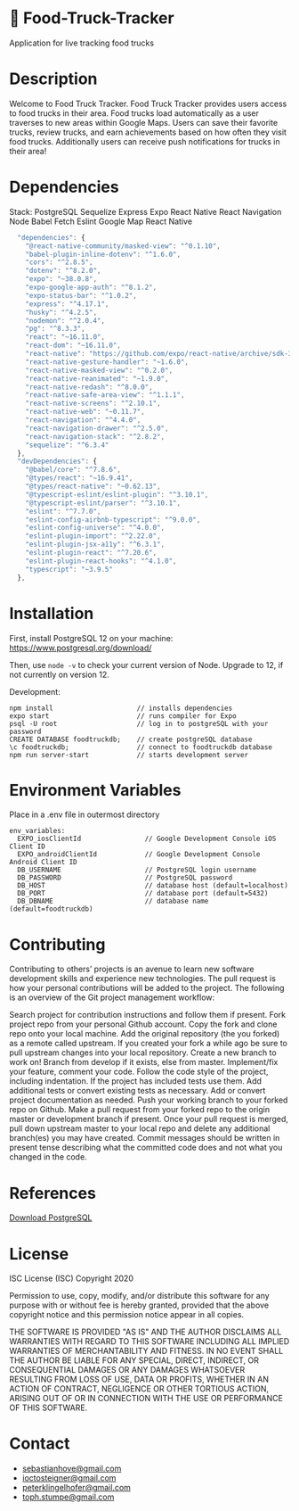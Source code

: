 # 🚚 Food-Truck-Tracker
Application for live tracking food trucks 

# Description
Welcome to Food Truck Tracker. Food Truck Tracker provides users access to food trucks in their area. Food trucks load automatically as a user traverses to new areas within Google Maps. Users can save their favorite trucks, review trucks, and earn achievements based on how often they visit food trucks. Additionally users can receive push notifications for trucks in their area!

# Dependencies
Stack:
PostgreSQL
Sequelize
Express
Expo
React Native
React Navigation
Node
Babel
Fetch
Eslint
Google Map React Native
```javascript
  "dependencies": {
    "@react-native-community/masked-view": "^0.1.10",
    "babel-plugin-inline-dotenv": "^1.6.0",
    "cors": "^2.8.5",
    "dotenv": "^8.2.0",
    "expo": "~38.0.8",
    "expo-google-app-auth": "^8.1.2",
    "expo-status-bar": "^1.0.2",
    "express": "^4.17.1",
    "husky": "^4.2.5",
    "nodemon": "^2.0.4",
    "pg": "^8.3.3",
    "react": "~16.11.0",
    "react-dom": "~16.11.0",
    "react-native": "https://github.com/expo/react-native/archive/sdk-38.0.2.tar.gz",
    "react-native-gesture-handler": "~1.6.0",
    "react-native-masked-view": "^0.2.0",
    "react-native-reanimated": "~1.9.0",
    "react-native-redash": "^8.0.0",
    "react-native-safe-area-view": "^1.1.1",
    "react-native-screens": "^2.10.1",
    "react-native-web": "~0.11.7",
    "react-navigation": "^4.4.0",
    "react-navigation-drawer": "^2.5.0",
    "react-navigation-stack": "^2.8.2",
    "sequelize": "^6.3.4"
  },
  "devDependencies": {
    "@babel/core": "^7.8.6",
    "@types/react": "~16.9.41",
    "@types/react-native": "~0.62.13",
    "@typescript-eslint/eslint-plugin": "^3.10.1",
    "@typescript-eslint/parser": "^3.10.1",
    "eslint": "^7.7.0",
    "eslint-config-airbnb-typescript": "^9.0.0",
    "eslint-config-universe": "^4.0.0",
    "eslint-plugin-import": "^2.22.0",
    "eslint-plugin-jsx-a11y": "^6.3.1",
    "eslint-plugin-react": "^7.20.6",
    "eslint-plugin-react-hooks": "^4.1.0",
    "typescript": "~3.9.5"
  },
  ```


# Installation
First, install PostgreSQL 12 on your machine:
https://www.postgresql.org/download/

Then, use `node -v` to check your current version of Node. Upgrade to 12, if not currently on version 12.

Development:
```
npm install                     // installs dependencies
expo start                      // runs compiler for Expo
psql -U root                    // log in to postgreSQL with your password
CREATE DATABASE foodtruckdb;    // create postgreSQL database
\c foodtruckdb;                 // connect to foodtruckdb database
npm run server-start            // starts development server
```

# Environment Variables
Place in a .env file in outermost directory
```
env_variables:
  EXPO_iosClientId                // Google Development Console iOS Client ID
  EXPO_androidClientId            // Google Development Console Android Client ID
  DB_USERNAME                     // PostgreSQL login username
  DB_PASSWORD                     // PostgreSQL password
  DB_HOST                         // database host (default=localhost)
  DB_PORT                         // database port (default=5432)
  DB_DBNAME                       // database name (default=foodtruckdb)
```

# Contributing
Contributing to others’ projects is an avenue to learn new software development skills and experience new technologies. The pull request is how your personal contributions will be added to the project. The following is an overview of the Git project management workflow:

Search project for contribution instructions and follow them if present.
Fork project repo from your personal Github account.
Copy the fork and clone repo onto your local machine.
Add the original repository (the you forked) as a remote called upstream.
If you created your fork a while ago be sure to pull upstream changes into your local repository.
Create a new branch to work on! Branch from develop if it exists, else from master.
Implement/fix your feature, comment your code.
Follow the code style of the project, including indentation.
If the project has included tests use them.
Add additional tests or convert existing tests as necessary.
Add or convert project documentation as needed.
Push your working branch to your forked repo on Github.
Make a pull request from your forked repo to the origin master or development branch if present.
Once your pull request is merged, pull down upstream master to your local repo and delete any additional branch(es) you may have created.
Commit messages should be written in present tense describing what the committed code does and not what you changed in the code.


# References
[Download PostgreSQL](https://www.postgresql.org/download/)

# License
ISC License (ISC)
Copyright 2020

Permission to use, copy, modify, and/or distribute this software for any purpose with or without fee is hereby granted, provided that the above copyright notice and this permission notice appear in all copies.

THE SOFTWARE IS PROVIDED "AS IS" AND THE AUTHOR DISCLAIMS ALL WARRANTIES WITH REGARD TO THIS SOFTWARE INCLUDING ALL IMPLIED WARRANTIES OF MERCHANTABILITY AND FITNESS. IN NO EVENT SHALL THE AUTHOR BE LIABLE FOR ANY SPECIAL, DIRECT, INDIRECT, OR CONSEQUENTIAL DAMAGES OR ANY DAMAGES WHATSOEVER RESULTING FROM LOSS OF USE, DATA OR PROFITS, WHETHER IN AN ACTION OF CONTRACT, NEGLIGENCE OR OTHER TORTIOUS ACTION, ARISING OUT OF OR IN CONNECTION WITH THE USE OR PERFORMANCE OF THIS SOFTWARE.


# Contact
* sebastianhove@gmail.com
* ioctosteigner@gmail.com
* peterklingelhofer@gmail.com
* toph.stumpe@gmail.com
